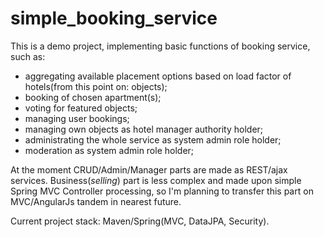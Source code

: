 # simple_booking_service

This is a demo project, implementing basic functions of booking service, such as:
  - aggregating available placement options based on load factor of hotels(from this point on: objects);
  - booking of chosen apartment(s);
  - voting for featured objects;
  - managing user bookings;
  - managing own objects as hotel manager authority holder;
  - administrating the whole service as system admin role holder;
  - moderation as system admin role holder;
  
At the moment CRUD/Admin/Manager parts are made as REST/ajax services. Business(*selling*) part 
is less complex and made upon simple Spring MVC Controller processing, so I'm planning to transfer 
this part on MVC/AngularJs tandem in nearest future.

Current project stack: Maven/Spring(MVC, DataJPA, Security).